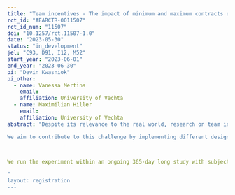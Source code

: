 ```yaml
---
title: "Team incentives - The impact of minimum and maximum contracts on physical activity in teams"
rct_id: "AEARCTR-0011507"
rct_id_num: "11507"
doi: "10.1257/rct.11507-1.0"
date: "2023-05-30"
status: "in_development"
jel: "C93, D91, I12, M52"
start_year: "2023-06-01"
end_year: "2023-06-30"
pi: "Devin Kwasniok"
pi_other:
  - name: Vanessa Mertins
    email: 
    affiliation: University of Vechta
  - name: Maximilian Hiller
    email: 
    affiliation: University of Vechta
abstract: "Despite its relevance to the real world, research on team incentives, especially field research, is still sparse, largely because of the complexities inherent in such an environment. Studies in this area mainly focus on team composition or on competition between teams, but relatively few focus on the design of team incentives. Maximum contracts, in which team compensation is highly dependent on the performance of the top performer, have shown promising results in boosting the performance of the most productive individuals while the underperformers are merely maintaining their performance levels. In healthcare, it is often more important to increase the performance of the low-performing individuals to reduce health risks while keeping costs low.
We aim to contribute to this challenge by implementing different designs of minimum and maximum contracts in a RCT using a stratified randomization method. Therefore, we developed a mixed design to test the effects of these mechanisms on participants' step counts. Approximately 450 participants between the ages of 18 and 85 will be randomly assigned to one of four experimental or control treatments. The treatment groups will form teams of two, while the control group will not be assigned a partner. Two groups will receive "minimum" contracts, one "pure" and one "mixed," while the other two groups will receive the equivalents of the "maximum" contract. We implement two control groups, one “pure” and one “fixed incentive” group. In addition, we introduce three stages for each treatment group. At first participants in treatment groups receive no information about their partner. Secondly, they receive daily feedback on their partner's step count, and from stage 1. Thirdly, they receive information about their partner's social characteristics.

We run the experiment within an ongoing 365-day long study with subjects who are all seeking to improve their physical activity. All participants have been positively health screened, are using a smartphone app (ActiVAtE Behavior) to transmit their steps (main performance measure) in a timely manner and have already provided extensive individual data at the time of the intervention. While all participants indicated in the application questionnaire that they were eager to walk more steps per day, there is a large variation in ex-ante daily steps submitted via a smartphone app over the past 14 months. Furthermore, we have a very rich dataset on each individual, including not only activity data before, during, and after the intervention, but also a wide variety of preferences (measured via economic laboratory experiments) as well as sociodemographic data and individual attitudes and self-reported behavior (measured via questionnaires).
"
layout: registration
---
```


